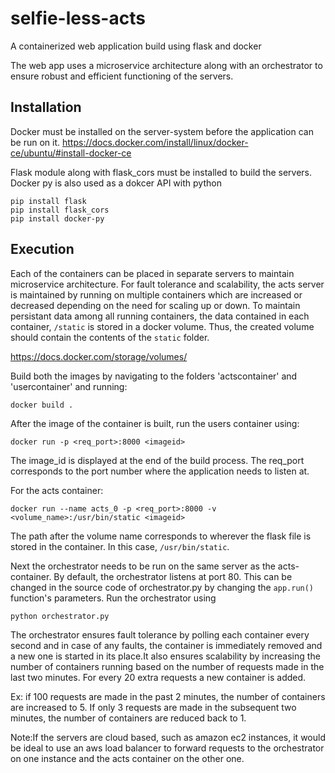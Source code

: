 # selfie-less-acts
A containerized web application build using flask and docker

The web app uses a microservice architecture along with an orchestrator to ensure robust and efficient functioning of the servers.

## Installation

Docker must be installed on the server-system before the application can be run on it.
https://docs.docker.com/install/linux/docker-ce/ubuntu/#install-docker-ce


Flask module along with flask_cors must be installed to build the servers. Docker py is also used as a dokcer API with python
```
pip install flask
pip install flask_cors
pip install docker-py
```


## Execution

Each of the containers can be placed in separate servers to maintain microservice architecture.
For fault tolerance and scalability, the acts server is maintained by running on multiple containers which are increased or decreased depending on the need for scaling up or down.
To maintain persistant data among all running containers, the data contained in each container, ```/static``` is stored in a docker volume. Thus, the created volume should contain the contents of the ```static``` folder.

https://docs.docker.com/storage/volumes/


Build both the images by navigating to the folders 'actscontainer' and 'usercontainer' and running:
```
docker build .
```
After the image of the container is built, run the users container using:
```
docker run -p <req_port>:8000 <imageid> 
```
The image_id is displayed at the end of the build process.
The req_port corresponds to the port number where the application needs to listen at.

For the acts container:
```
docker run --name acts_0 -p <req_port>:8000 -v <volume_name>:/usr/bin/static <imageid> 
```
The path after the volume name corresponds to wherever the flask file is stored in the container. In this case, ```/usr/bin/static```.

Next the orchestrator needs to be run on the same server as the acts-container. By default, the orchestrator listens at port 80. This can be changed in the source code of orchestrator.py by changing the ```app.run()``` function's parameters.
Run the orchestrator using
```
python orchestrator.py
```

The orchestrator ensures fault tolerance by polling each container every second and in case of any faults, the container is immediately removed and a new one is started in its place.It also ensures scalability by increasing the number of containers running based on the number of requests made in the last two minutes. For every 20 extra requests a new container is added.

Ex: if 100 requests are made in the past 2 minutes, the number of containers are increased to 5. If only 3 requests are made in the subsequent two minutes, the number of containers are reduced back to 1.

Note:If the servers are cloud based, such as amazon ec2 instances, it would be ideal to use an aws load balancer to forward requests to the orchestrator on one instance and the acts container on the other one.
